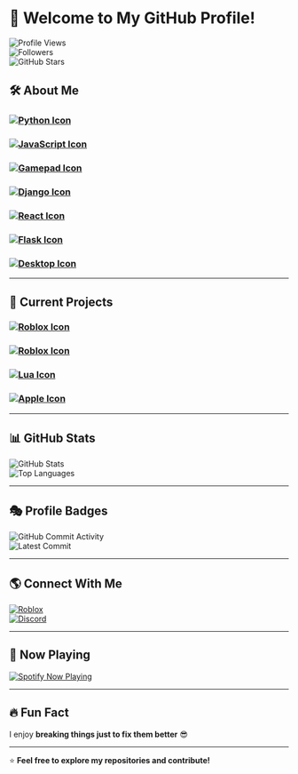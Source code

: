 # 👋 Welcome to My GitHub Profile!  

![Profile Views](https://komarev.com/ghpvc/?username=Vvoidddd&color=0000FF)  
![Followers](https://img.shields.io/github/followers/Vvoidddd?style=social&color=0000FF&bg_color=000000)  
![GitHub Stars](https://img.shields.io/github/stars/Vvoidddd?style=social&color=0000FF&bg_color=000000)  

## 🛠 **About Me**
### [![Python Icon](https://img.shields.io/badge/Intermediate%20Python-000000?style=for-the-badge&logo=python&logoColor=0000FF)](https://www.google.com)
### [![JavaScript Icon](https://img.shields.io/badge/Intermediate%20JavaScript-000000?style=for-the-badge&logo=javascript&logoColor=0000FF)](https://www.google.com)
### [![Gamepad Icon](https://img.shields.io/badge/Developing%20game%20scripts,%20custom%20tools,%20and%20Roblox%20utilities-000000?style=for-the-badge&logo=gamepad&logoColor=0000FF)](https://www.google.com)
### [![Django Icon](https://img.shields.io/badge/Experienced%20in%20Django-000000?style=for-the-badge&logo=django&logoColor=0000FF)](https://www.google.com)
### [![React Icon](https://img.shields.io/badge/Experienced%20in%20React-000000?style=for-the-badge&logo=react&logoColor=0000FF)](https://www.google.com)
### [![Flask Icon](https://img.shields.io/badge/Experienced%20in%20Flask-000000?style=for-the-badge&logo=flask&logoColor=0000FF)](https://www.google.com)
### [![Desktop Icon](https://img.shields.io/badge/Working%20on%20low%20level%20system%20programming-000000?style=for-the-badge&logo=desktop&logoColor=0000FF)](https://www.google.com)

---

## 🔧 **Current Projects**
### [![Roblox Icon](https://img.shields.io/badge/Sentinel%20Hub%20%E2%80%93%20Game%20script%20%26%20loader-000000?style=for-the-badge&logo=roblox&logoColor=0000FF)](https://www.google.com)
### [![Roblox Icon](https://img.shields.io/badge/Slime%20Slaying%20Online%20RPG%20Script%20%E2%80%93%20Automating%20gameplay%20mechanics-000000?style=for-the-badge&logo=roblox&logoColor=0000FF)](https://www.google.com)
### [![Lua Icon](https://img.shields.io/badge/Lua%20Obfuscator%20%E2%80%93%20Secure%20Roblox%20Lua%20script%20protection-000000?style=for-the-badge&logo=lua&logoColor=0000FF)](https://www.google.com)
### [![Apple Icon](https://img.shields.io/badge/macOS%20NVIDIA%20RTX%20Kexts%20%E2%80%93%20Kernel%20extension%20development-000000?style=for-the-badge&logo=apple&logoColor=0000FF)](https://www.google.com)

---

## 📊 **GitHub Stats**  
![GitHub Stats](https://github-readme-stats.vercel.app/api?username=Vvoidddd&show_icons=true&theme=radical&icon_color=0000FF&text_color=FFFFFF&title_color=0000FF&bg_color=000000)  
![Top Languages](https://github-readme-stats.vercel.app/api/top-langs/?username=Vvoidddd&layout=compact&theme=radical&title_color=0000FF&text_color=FFFFFF&bg_color=000000)   

---

## 🎭 **Profile Badges**  
![GitHub Commit Activity](https://github-readme-activity-graph.vercel.app/graph?username=Vvoidddd&theme=blue)  
![Latest Commit](https://img.shields.io/github/last-commit/Vvoidddd/Vvoidddd?color=0000FF&label=Last%20Commit&style=flat-square&bg_color=000000)  

---

## 🌎 **Connect With Me**  
[![Roblox](https://img.shields.io/badge/Roblox-000000?style=for-the-badge&logo=roblox&logoColor=0000FF)](https://www.roblox.com/users/88469511/profile)  
[![Discord](https://img.shields.io/badge/Discord-000000?style=for-the-badge&logo=discord&logoColor=0000FF)](https://discord.gg/Mv3CdFKWrD)  

---

## 🎵 **Now Playing**  
[![Spotify Now Playing](https://img.shields.io/badge/Spotify-Now_Playing-blue?style=for-the-badge&logo=spotify&logoColor=white)](https://open.spotify.com/track/7eBqSVxrzQZtK2mmgRG6lC?si=71a5307486704e77)

---

## 🔥 **Fun Fact**  
I enjoy **breaking things just to fix them better** 😎  

---

⭐ **Feel free to explore my repositories and contribute!**
